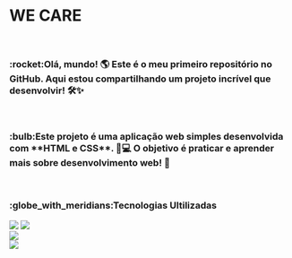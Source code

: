 <h1>WE CARE</h1>
<br>
<h3> :rocket:Olá, mundo! 🌎 Este é o meu primeiro repositório no GitHub.  
Aqui estou compartilhando um projeto incrível que desenvolvir! 🛠️✨</h3>
<br>
<h3> :bulb:Este projeto é uma aplicação web simples desenvolvida com **HTML e CSS**. 🎨💻  
O objetivo é praticar e aprender mais sobre desenvolvimento web! 🚀</h3>
<br>
<h3>:globe_with_meridians:Tecnologias Ultilizadas</h3>

<img src="https://img.shields.io/badge/HTML5-E34F26?style=for-the-badge&logo=html5&logoColor=white">
<img src="https://img.shields.io/badge/CSS-239120?&style=for-the-badge&logo=css3&logoColor=white">
<br>
<img src="https://github.com/Kaelton1280/We--Care/blob/master/We%20care%20Notbook.png?raw=true">
<br>
<img src="https://github.com/Kaelton1280/We--Care/blob/master/celular.jpg?raw=true">

